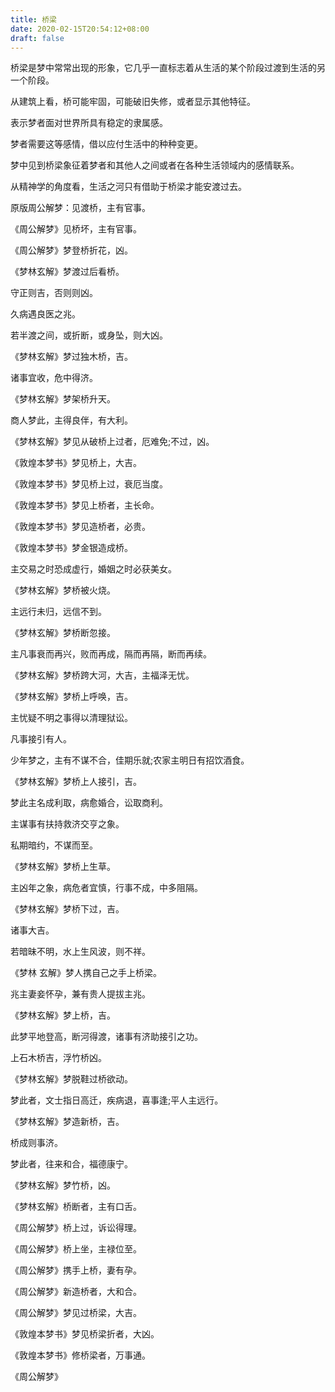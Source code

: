 ```yaml
---
title: 桥梁
date: 2020-02-15T20:54:12+08:00
draft: false
---
```


桥梁是梦中常常出现的形象，它几乎一直标志着从生活的某个阶段过渡到生活的另一个阶段。

从建筑上看，桥可能牢固，可能破旧失修，或者显示其他特征。

表示梦者面对世界所具有稳定的隶属感。

梦者需要这等感情，借以应付生活中的种种变更。

梦中见到桥梁象征着梦者和其他人之间或者在各种生活领域内的感情联系。

从精神学的角度看，生活之河只有借助于桥梁才能安渡过去。

原版周公解梦：见渡桥，主有官事。

《周公解梦》见桥坏，主有官事。

《周公解梦》梦登桥折花，凶。

《梦林玄解》梦渡过后看桥。

守正则吉，否则则凶。

久病遇良医之兆。

若半渡之间，或折断，或身坠，则大凶。

《梦林玄解》梦过独木桥，吉。

诸事宜收，危中得济。

《梦林玄解》梦架桥升天。

商人梦此，主得良伴，有大利。

《梦林玄解》梦见从破桥上过者，厄难免;不过，凶。

《敦煌本梦书》梦见桥上，大吉。

《敦煌本梦书》梦见桥上过，衰厄当度。

《敦煌本梦书》梦见上桥者，主长命。

《敦煌本梦书》梦见造桥者，必贵。

《敦煌本梦书》梦金银造成桥。

主交易之时恐成虚行，婚姻之时必获美女。

《梦林玄解》梦桥被火烧。

主远行未归，远信不到。

《梦林玄解》梦桥断忽接。

主凡事衰而再兴，败而再成，隔而再隔，断而再续。

《梦林玄解》梦桥跨大河，大吉，主福泽无忧。

《梦林玄解》梦桥上呼唤，吉。

主忧疑不明之事得以清理狱讼。

凡事接引有人。

少年梦之，主有不谋不合，佳期乐就;农家主明日有招饮酒食。

《梦林玄解》梦桥上人接引，吉。

梦此主名成利取，病愈婚合，讼取商利。

主谋事有扶持救济交亨之象。

私期暗约，不谋而至。

《梦林玄解》梦桥上生草。

主凶年之象，病危者宜慎，行事不成，中多阻隔。

《梦林玄解》梦桥下过，吉。

诸事大吉。

若暗昧不明，水上生风波，则不祥。

《梦林 玄解》梦人携自己之手上桥梁。

兆主妻妾怀孕，兼有贵人提拔主兆。

《梦林玄解》梦上桥，吉。

此梦平地登高，断河得渡，诸事有济助接引之功。

上石木桥吉，浮竹桥凶。

《梦林玄解》梦脱鞋过桥欲动。

梦此者，文士指日高迁，疾病退，喜事逢;平人主远行。

《梦林玄解》梦造新桥，吉。

桥成则事济。

梦此者，往来和合，福德康宁。

《梦林玄解》梦竹桥，凶。

《梦林玄解》桥断者，主有口舌。

《周公解梦》桥上过，诉讼得理。

《周公解梦》桥上坐，主禄位至。

《周公解梦》携手上桥，妻有孕。

《周公解梦》新造桥者，大和合。

《周公解梦》梦见过桥梁，大吉。

《敦煌本梦书》梦见桥梁折者，大凶。

《敦煌本梦书》修桥梁者，万事通。

《周公解梦》